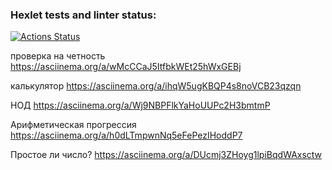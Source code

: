 ### Hexlet tests and linter status:
[![Actions Status](https://github.com/applepeachmemo/frontend-project-44/workflows/hexlet-check/badge.svg)](https://github.com/applepeachmemo/frontend-project-44/actions)

проверка на четность
https://asciinema.org/a/wMcCCaJ5ItfbkWEt25hWxGEBj

калькулятор
https://asciinema.org/a/ihqW5ugKBQP4s8noVCB23qzqn

НОД
https://asciinema.org/a/Wj9NBPFlkYaHoUUPc2H3bmtmP

Арифметическая прогрессия
https://asciinema.org/a/h0dLTmpwnNq5eFePezIHoddP7

Простое ли число?
https://asciinema.org/a/DUcmj3ZHoyg1lpiBqdWAxsctw

